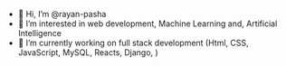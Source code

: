 -	👋 Hi, I’m @rayan-pasha
-	👀 I’m interested in web development, Machine Learning and, Artificial Intelligence
-	🌱 I’m currently working on full stack development (Html, CSS, JavaScript, MySQL, Reacts, Django, )

<!---
rayan-pasha/rayan-pasha is a ✨ special ✨ repository because its `README.md` (this file) appears on your GitHub profile.
You can click the Preview link to take a look at your changes.
--->
